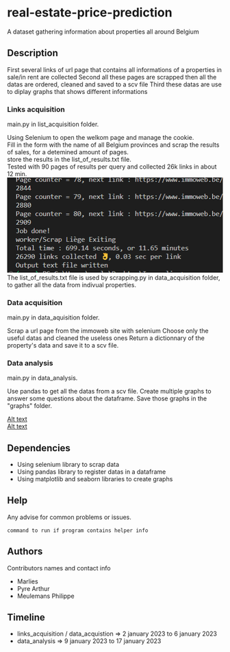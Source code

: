 # real-estate-price-prediction

A dataset gathering information about properties all around Belgium

## Description

First several links of url page that contains all informations of a properties in sale/in rent are collected
Second all these pages are scrapped then all the datas are ordered, cleaned and saved to a scv file
Third these datas are use to diplay graphs that shows different informations

### Links acquisition
main.py in list_acquisition folder.

Using Selenium to open the welkom page and manage the cookie.  
Fill in the form with the name of all Belgium provinces and scrap the results of sales, for a detemined amount of pages.  
store the results in the list_of_results.txt file.  
Tested with 90 pages of results per query and collected 26k links in about 12 min.  
![Alt text](links_acquisition/results_80pages_10regions%202023-01-06.png)  
The list_of_results.txt file is used by scrapping.py in data_acquisition folder, to gather all the data from indivual properties.

### Data acquisition
main.py in data_aquisition folder.

Scrap a url page from the immoweb site with selenium 
Choose only the useful datas and cleaned the useless ones
Return a dictionnary of the property's data and save it to a scv file.

### Data analysis
main.py in data_analysis.

Use pandas to get all the datas from a scv file.
Create multiple graphs to answer some questions about the dataframe.
Save those graphs in the "graphs" folder.

[Alt text](data_analysis/graphs/Kitchen_graph.png)  
[Alt text](data_analysis/graphs/Terrace_graph.png)  

## Dependencies

* Using selenium library to scrap data 
* Using pandas library to register datas in a dataframe
* Using matplotlib and seaborn libraries to create graphs  

## Help

Any advise for common problems or issues.
```
command to run if program contains helper info
```

## Authors

Contributors names and contact info

* Marlies
* Pyre Arthur
* Meulemans Philippe

## Timeline

* links_acquisition / data_acquistion => 2 january 2023 to 6 january 2023
* data_analysis => 9 january 2023 to 17 january 2023



